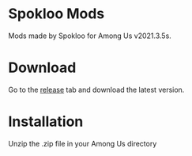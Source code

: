 # Spokloo Mods
Mods made by Spokloo for Among Us v2021.3.5s.

# Download
Go to the [release](https://github.com/Spokloo/AmongUs-SpoklooMods/releases) tab and download the latest version.

# Installation
Unzip the .zip file in your Among Us directory
